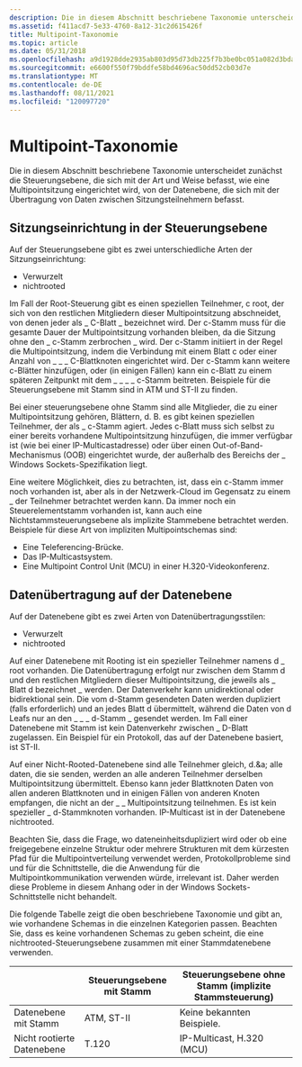 ```yaml
---
description: Die in diesem Abschnitt beschriebene Taxonomie unterscheidet zunächst die Steuerungsebene, die sich mit der Art und Weise befasst, wie eine Multipointsitzung eingerichtet wird, von der Datenebene, die sich mit der Übertragung von Daten zwischen Sitzungsteilnehmern befasst.
ms.assetid: f411acd7-5e33-4760-8a12-31c2d615426f
title: Multipoint-Taxonomie
ms.topic: article
ms.date: 05/31/2018
ms.openlocfilehash: a9d1928dde2935ab803d95d73db225f7b3be0bc051a082d3bdae937e9b8e7da0
ms.sourcegitcommit: e6600f550f79bddfe58bd4696ac50dd52cb03d7e
ms.translationtype: MT
ms.contentlocale: de-DE
ms.lasthandoff: 08/11/2021
ms.locfileid: "120097720"
---
```

# <a name="multipoint-taxonomy"></a>Multipoint-Taxonomie

Die in diesem Abschnitt beschriebene Taxonomie unterscheidet zunächst die Steuerungsebene, die sich mit der Art und Weise befasst, wie eine Multipointsitzung eingerichtet wird, von der Datenebene, die sich mit der Übertragung von Daten zwischen Sitzungsteilnehmern befasst.

## <a name="session-establishment-in-the-control-plane"></a>Sitzungseinrichtung in der Steuerungsebene

Auf der Steuerungsebene gibt es zwei unterschiedliche Arten der Sitzungseinrichtung:

-   Verwurzelt
-   nichtrooted

Im Fall der Root-Steuerung gibt es einen speziellen Teilnehmer, c root, der sich von den restlichen Mitgliedern dieser Multipointsitzung abschneidet, von denen jeder als \_ C-Blatt \_ bezeichnet wird. Der c-Stamm muss für die gesamte Dauer der Multipointsitzung vorhanden bleiben, da die Sitzung ohne den \_ c-Stamm zerbrochen \_ wird. Der c-Stamm initiiert in der Regel die Multipointsitzung, indem die Verbindung mit einem Blatt c oder einer Anzahl von \_ \_ \_ C-Blattknoten eingerichtet wird. Der c-Stamm kann weitere c-Blätter hinzufügen, oder (in einigen Fällen) kann ein c-Blatt zu einem späteren Zeitpunkt mit dem \_ \_ \_ \_ c-Stamm beitreten. Beispiele für die Steuerungsebene mit Stamm sind in ATM und ST-II zu finden.

Bei einer steuerungsebene ohne Stamm sind alle Mitglieder, die zu einer Multipointsitzung gehören, Blättern, d. B. es gibt keinen speziellen Teilnehmer, der als \_ c-Stamm agiert. Jedes c-Blatt muss sich selbst zu einer bereits vorhandene Multipointsitzung hinzufügen, die immer verfügbar ist (wie bei einer IP-Multicastadresse) oder über einen Out-of-Band-Mechanismus (OOB) eingerichtet wurde, der außerhalb des Bereichs der \_ Windows Sockets-Spezifikation liegt.

Eine weitere Möglichkeit, dies zu betrachten, ist, dass ein c-Stamm immer noch vorhanden ist, aber als in der Netzwerk-Cloud im Gegensatz zu einem \_ der Teilnehmer betrachtet werden kann. Da immer noch ein Steuerelementstamm vorhanden ist, kann auch eine Nichtstammsteuerungsebene als implizite Stammebene betrachtet werden. Beispiele für diese Art von impliziten Multipointschemas sind:

-   Eine Teleferencing-Brücke.
-   Das IP-Multicastsystem.
-   Eine Multipoint Control Unit (MCU) in einer H.320-Videokonferenz.

## <a name="data-transfer-in-the-data-plane"></a>Datenübertragung auf der Datenebene

Auf der Datenebene gibt es zwei Arten von Datenübertragungsstilen:

-   Verwurzelt
-   nichtrooted

Auf einer Datenebene mit Rooting ist ein spezieller Teilnehmer namens d \_ root vorhanden. Die Datenübertragung erfolgt nur zwischen dem Stamm d und den restlichen Mitgliedern dieser Multipointsitzung, die jeweils als \_ Blatt d bezeichnet \_ werden. Der Datenverkehr kann unidirektional oder bidirektional sein. Die vom d-Stamm gesendeten Daten werden dupliziert (falls erforderlich) und an jedes Blatt d übermittelt, während die Daten von d Leafs nur an den \_ \_ \_ d-Stamm \_ gesendet werden. Im Fall einer Datenebene mit Stamm ist kein Datenverkehr zwischen \_ D-Blatt zugelassen. Ein Beispiel für ein Protokoll, das auf der Datenebene basiert, ist ST-II.

Auf einer Nicht-Rooted-Datenebene sind alle Teilnehmer gleich, d.&a; alle daten, die sie senden, werden an alle anderen Teilnehmer derselben Multipointsitzung übermittelt. Ebenso kann jeder Blattknoten Daten von allen anderen Blattknoten und in einigen Fällen von anderen Knoten empfangen, die nicht an der \_ \_ Multipointsitzung teilnehmen. Es ist kein spezieller \_ d-Stammknoten vorhanden. IP-Multicast ist in der Datenebene nichtrooted.

Beachten Sie, dass die Frage, wo dateneinheitsdupliziert wird oder ob eine freigegebene einzelne Struktur oder mehrere Strukturen mit dem kürzesten Pfad für die Multipointverteilung verwendet werden, Protokollprobleme sind und für die Schnittstelle, die die Anwendung für die Multipointkommunikation verwenden würde, irrelevant ist. Daher werden diese Probleme in diesem Anhang oder in der Windows Sockets-Schnittstelle nicht behandelt.

Die folgende Tabelle zeigt die oben beschriebene Taxonomie und gibt an, wie vorhandene Schemas in die einzelnen Kategorien passen. Beachten Sie, dass es keine vorhandenen Schemas zu geben scheint, die eine nichtrooted-Steuerungsebene zusammen mit einer Stammdatenebene verwenden.

|                      | Steuerungsebene mit Stamm | Steuerungsebene ohne Stamm (implizite Stammsteuerung) |
|----------------------|----------------------|-------------------------------------------|
| Datenebene mit Stamm    | ATM, ST-II           | Keine bekannten Beispiele.                        |
| Nicht rootierte Datenebene | T.120                | IP-Multicast, H.320 (MCU)                 |



 

 

 



